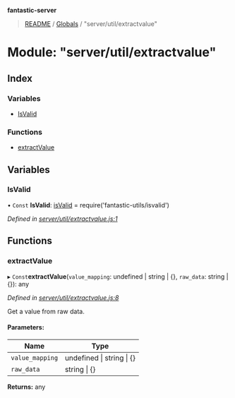 **fantastic-server**

> [README](../README.md) / [Globals](../globals.md) / "server/util/extractvalue"

# Module: "server/util/extractvalue"

## Index

### Variables

* [IsValid](_server_util_extractvalue_.md#isvalid)

### Functions

* [extractValue](_server_util_extractvalue_.md#extractvalue)

## Variables

### IsValid

• `Const` **IsValid**: [isValid](_packages_fantastic_utils_isvalid_.md#isvalid) = require('fantastic-utils/isvalid')

*Defined in [server/util/extractvalue.js:1](https://github.com/besimorhino/project-fantastic/blob/af5d0de/server/util/extractvalue.js#L1)*

## Functions

### extractValue

▸ `Const`**extractValue**(`value_mapping`: undefined \| string \| {}, `raw_data`: string \| {}): any

*Defined in [server/util/extractvalue.js:8](https://github.com/besimorhino/project-fantastic/blob/af5d0de/server/util/extractvalue.js#L8)*

Get a value from raw data.

#### Parameters:

Name | Type |
------ | ------ |
`value_mapping` | undefined \| string \| {} |
`raw_data` | string \| {} |

**Returns:** any
